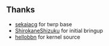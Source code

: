 ## Thanks
- [sekaiacg](https://github.com/sekaiacg/device_xiaomi_alioth-TWRP/) for twrp base
- [ShirokaneShizuku](https://github.com/ShirokaneShizuku) for initial bringup
- [hellobbn](https://github.com/hellobbn/) for kernel source
